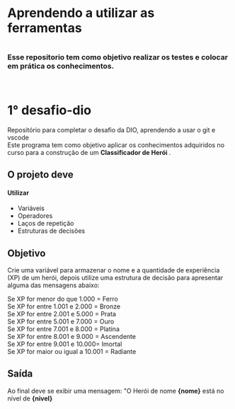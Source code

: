 # <h1>Aprendendo a utilizar as ferramentas</h1>
# <h3> Esse repositorio tem como objetivo realizar os testes e colocar em prática os conhecimentos.</h3>  <br>
# 1° desafio-dio
Repositório para completar o desafio da DIO, aprendendo a usar o git e vscode   
Este programa tem como objetivo aplicar os conhecimentos adquiridos no curso para a construção de um <strong> Classificador de Herói </strong>. <br>
<h2> O projeto deve </h2>
<h4> <strong> Utilizar </strong> </h4>

- Variáveis
- Operadores
- Laços de repetição
- Estruturas de decisões

## Objetivo

Crie uma variável para armazenar o nome e a quantidade de experiência (XP) de um herói, depois utilize uma estrutura de decisão para apresentar alguma das mensagens abaixo:

Se XP for menor do que 1.000 = Ferro  
Se XP for entre 1.001 e 2.000 = Bronze  
Se XP for entre 2.001 e 5.000 = Prata  
Se XP for entre 5.001 e 7.000 = Ouro  
Se XP for entre 7.001 e 8.000 = Platina  
Se XP for entre 8.001 e 9.000 = Ascendente  
Se XP for entre 9.001 e 10.000= Imortal  
Se XP for maior ou igual a 10.001 = Radiante  

## Saída

Ao final deve se exibir uma mensagem:
"O Herói de nome **{nome}** está no nível de **{nivel}**
